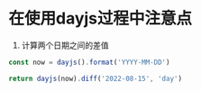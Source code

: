 # 在使用dayjs过程中注意点

1. 计算两个日期之间的差值

```js
const now = dayjs().format('YYYY-MM-DD')

return dayjs(now).diff('2022-08-15', 'day')

```